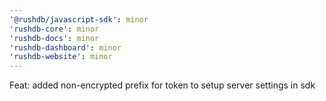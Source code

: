 ```yaml
---
'@rushdb/javascript-sdk': minor
'rushdb-core': minor
'rushdb-docs': minor
'rushdb-dashboard': minor
'rushdb-website': minor
---
```


Feat: added non-encrypted prefix for token to setup server settings in sdk
